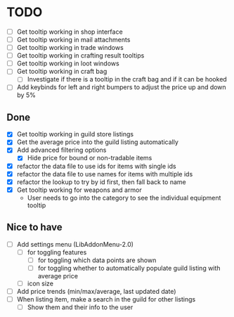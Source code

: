 # TODO


- [ ] Get tooltip working in shop interface
- [ ] Get tooltip working in mail attachments
- [ ] Get tooltip working in trade windows
- [ ] Get tooltip working in crafting result tooltips
- [ ] Get tooltip working in loot windows
- [ ] Get tooltip working in craft bag
    - [ ] Investigate if there is a tooltip in the craft bag and if it can be hooked
- [ ] Add keybinds for left and right bumpers to adjust the price up and down by 5%

## Done

- [x] Get tooltip working in guild store listings
- [x] Get the average price into the guild listing automatically
- [x] Add advanced filtering options
    - [x] Hide price for bound or non-tradable items
- [x] refactor the data file to use ids for items with single ids
- [x] refactor the data file to use names for items with multiple ids
- [x] refactor the lookup to try by id first, then fall back to name
- [x] Get tooltip working for weapons and armor
    - User needs to go into the category to see the individual equipment tooltip

## Nice to have

- [ ] Add settings menu (LibAddonMenu-2.0)
    - [ ] for toggling features 
        - [ ] for toggling which data points are shown
        - [ ] for toggling whether to automatically populate guild listing with average price
    - [ ] icon size
- [ ] Add price trends (min/max/average, last updated date)
- [ ] When listing item, make a search in the guild for other listings
    - [ ] Show them and their info to the user